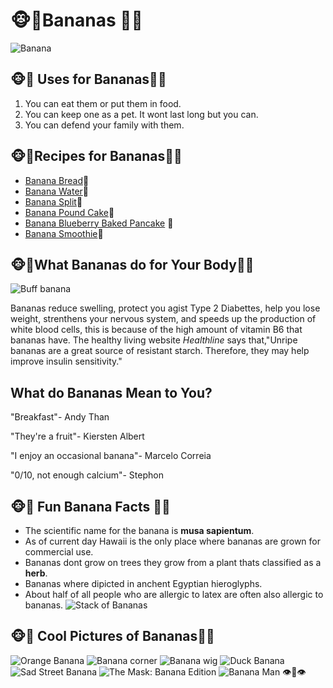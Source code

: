 # :monkey_face::banana:**Bananas** :banana::monkey_face:
![Banana](https://encrypted-tbn0.gstatic.com/images?q=tbn:ANd9GcRjds0quR3qmPd5CBTnEnzT575E0Me7pwRKqkvxQnus3EimHKieHQ)

## :monkey_face::banana: Uses for Bananas:banana::monkey_face:
1. You can eat them or put them in food.
2. You can keep one as a pet. It wont last long but you can.
3. You can defend your family with them.

## :monkey_face::banana:Recipes for Bananas:banana::monkey_face:
* [Banana Bread](https://www.allrecipes.com/recipe/20144/banana-banana-bread/):bread:
* [Banana Water](https://www.allrecipes.com/video/9189/gam-gams-hot-banana-water/?internalSource=picture_play&referringId=270779&referringContentType=Recipe):tumbler_glass:
* [Banana Split](https://www.tasteofhome.com/recipes/all-american-banana-split/):ice_cream:
* [Banana Pound Cake](https://www.tasteofhome.com/recipes/banana-pound-cake/):cake:
* [Banana Blueberry Baked Pancake](https://www.crazyforcrust.com/banana-blueberry-baked-pancake/)	:pancakes:
* [Banana Smoothie](https://www.inspiredtaste.net/19907/simple-banana-smoothie-recipe/):tropical_drink:

## :monkey_face::banana:What Bananas do for Your Body:banana::monkey_face:
![Buff banana](https://encrypted-tbn0.gstatic.com/images?q=tbn:ANd9GcTc3ioAXe0yYci6siqfIQN2g8-sBYApqjKt8XyTQygh4yGEyJmt) 

 Bananas reduce swelling, protect you agist Type 2 Diabettes, help you lose weight, strenthens your
nervous system, and speeds up the production of white blood cells, this is because of the high amount of vitamin B6 that bananas have. The healthy living website *Healthline* says that,"Unripe bananas are a great source of resistant starch. Therefore, they may help improve insulin sensitivity." 

## What do Bananas Mean to You?
"Breakfast"- Andy Than

"They're a fruit"- Kiersten Albert

"I enjoy an occasional banana"- Marcelo Correia

"0/10, not enough calcium"- Stephon

 ## :monkey_face::banana: Fun Banana Facts :banana::monkey_face:

 * The scientific name for the banana is  **musa sapientum**.
 * As of current day Hawaii is the only place where bananas are grown for commercial use.
 * Bananas dont grow on trees they grow from a plant thats classified as a **herb**.
 * Bananas  where dipicted in anchent Egyptian hieroglyphs.
 * About half of all people who are allergic to latex are often also allergic to bananas.
 ![Stack of Bananas](https://thebananapolice.com/wp-content/uploads/2012/12/bananas-close-up.jpg)

 ## :monkey_face::banana: Cool Pictures of Bananas:banana::monkey_face:
![Orange Banana](https://encrypted-tbn0.gstatic.com/images?q=tbn:ANd9GcTR4lGE1KkKe-hnsDqCQXvV4dvnJgqe7ZlpC9N1g0AFOcByzpE2oQ)
![Banana corner](https://encrypted-tbn0.gstatic.com/images?q=tbn:ANd9GcSfVNzPfLp2Hiqlu_6lFV7ByvGrtwy_uuCUQjKm3cGasf8bDQQpNA) 
![Banana wig](https://encrypted-tbn0.gstatic.com/images?q=tbn:ANd9GcQr53x6jFZZRkGU4Z0Qj68Sxrb4f8ceG-wJ4i2z_WZZlT7vvQZuZQ)
![Duck Banana](https://encrypted-tbn0.gstatic.com/images?q=tbn:ANd9GcSGv22bajn18LrFuC77a0V7hnNRj-3ILFsu2_e9Xvi_SwtSltye)
![Sad Street Banana](https://encrypted-tbn0.gstatic.com/images?q=tbn:ANd9GcSvxdNlZiyKbpeTVG-Iyu324jsFuybIA9em--40yGrUzPA4d67Dzw)
![The Mask: Banana Edition](https://encrypted-tbn0.gstatic.com/images?q=tbn:ANd9GcSJwzYrdrPmtLq5vukEKlmPd7lzQUrpSxogHIGTOhc2-AtG1Tzm2A)
![Banana Man](https://encrypted-tbn0.gstatic.com/images?q=tbn:ANd9GcRPe4GTPPP9s-N21NSnGW0y_Iz4J9q2fLZuqtEbhP7aGZlPCrzIQg&s)
:eye::lips::eye:
